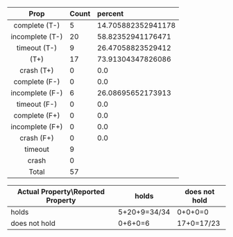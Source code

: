 
| Prop | Count | percent |
|:----:|:------|:--|
|complete   (T-)|5| 14.705882352941178 |
|incomplete (T-)|20|58.82352941176471 |
|timeout    (T-)|9|26.47058823529412 |
|           (T+)|17|73.91304347826086 |
|crash      (T+)|0|0.0 |
|complete   (F-)|0|0.0 |
|incomplete (F-)|6|26.08695652173913 |
|timeout    (F-)|0|0.0 |
|complete   (F+)|0|0.0 |
|incomplete (F+)|0|0.0 |
|crash      (F+)|0|0.0 |
|timeout        |9| |
|crash          |0| |
|Total          |57| |

| Actual Property\Reported Property | holds | does not hold |
|------------------------------------|-------|---------------|
| holds | 5+20+9=34/34 | 0+0+0=0 |
| does not hold | 0+6+0=6 | 17+0=17/23 |

